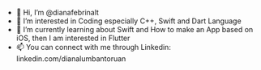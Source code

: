 - 👋 Hi, I’m @dianafebrinalt
- 👀 I’m interested in Coding especially C++, Swift and Dart Language
- 🌱 I’m currently learning about Swift and How to make an App based on iOS, then I am interested in Flutter
- 📫 You can connect with me through Linkedin: linkedin.com/dianalumbantoruan

<!---
dianafebrinalt/dianafebrinalt is a ✨ special ✨ repository because its `README.md` (this file) appears on your GitHub profile.
You can click the Preview link to take a look at your changes.
--->
